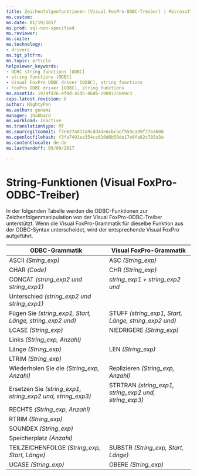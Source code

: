 ```yaml
---
title: Zeichenfolgenfunktionen (Visual FoxPro-ODBC-Treiber) | Microsoft Docs
ms.custom: 
ms.date: 01/19/2017
ms.prod: sql-non-specified
ms.reviewer: 
ms.suite: 
ms.technology:
- drivers
ms.tgt_pltfrm: 
ms.topic: article
helpviewer_keywords:
- ODBC string functions [ODBC]
- string functions [ODBC]
- Visual FoxPro ODBC driver [ODBC], string functions
- FoxPro ODBC driver [ODBC], string functions
ms.assetid: 1974fd26-ef0d-45d5-860b-298917c8e9c3
caps.latest.revision: 8
author: MightyPen
ms.author: genemi
manager: jhubbard
ms.workload: Inactive
ms.translationtype: MT
ms.sourcegitcommit: f7e6274d77a9cdd4de6cbcaef559ca99f77b3608
ms.openlocfilehash: f3fa7491ea354cc616d6b58de17e6fa82c785a3a
ms.contentlocale: de-de
ms.lasthandoff: 09/09/2017

---
```

# <a name="string-functions-visual-foxpro-odbc-driver"></a>String-Funktionen (Visual FoxPro-ODBC-Treiber)
In der folgenden Tabelle werden die ODBC-Funktionen zur Zeichenfolgenmanipulation von der Visual FoxPro-ODBC-Treiber unterstützt. Wenn die Visual FoxPro-Grammatik für dieselbe Funktion aus der ODBC-Syntax unterscheidet, wird der entsprechende Visual FoxPro aufgeführt.  
  
|ODBC-Grammatik|Visual FoxPro-Grammatik|  
|------------------|---------------------------|  
|ASCII *(String_exp)*|ASC *(String_exp)*|  
|CHAR *(Code)*|CHR *(String_exp)*|  
|CONCAT *(string_exp2 und string_exp1)*|*string_exp1 + string_exp2 und*|  
|Unterschied *(string_exp2 und string_exp1)*||  
|Fügen Sie *(string_exp1, Start, Länge, string_exp2 und)*|STUFF *(string_exp1, Start, Länge, string_exp2 und)*|  
|LCASE *(String_exp)*|NIEDRIGERE *(String_exp)*|  
|Links *(String_exp, Anzahl)*||  
|Länge *(String_exp)*|LEN *(String_exp)*|  
|LTRIM *(String_exp)*||  
|Wiederholen Sie die *(String_exp, Anzahl)*|Replizieren *(String_exp, Anzahl)*|  
|Ersetzen Sie *(string_exp1, string_exp2 und, string_exp3)*|STRTRAN *(string_exp1, string_exp2 und, string_exp3)*|  
|RECHTS *(String_exp, Anzahl)*||  
|RTRIM *(String_exp)*||  
|SOUNDEX *(String_exp)*||  
|Speicherplatz *(Anzahl)*||  
|TEILZEICHENFOLGE *(String_exp, Start, Länge)*|SUBSTR *(String_exp, Start, Länge)*|  
|UCASE *(String_exp)*|OBERE *(String_exp)*|

